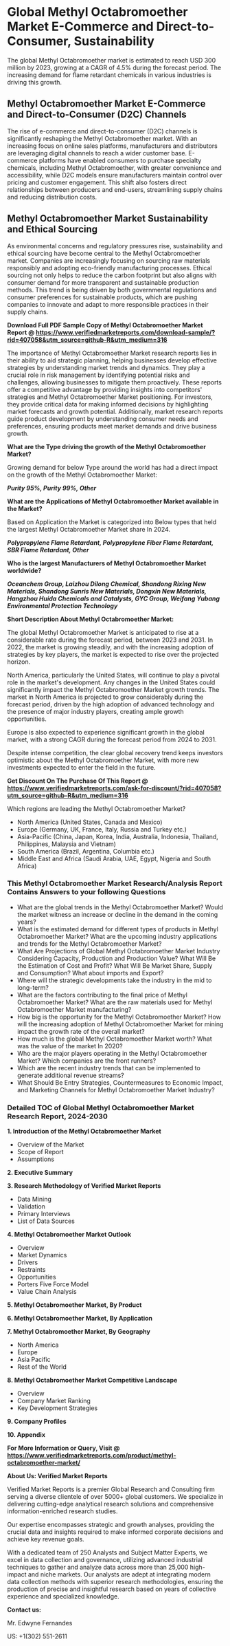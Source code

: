 <h1>Global Methyl Octabromoether Market E-Commerce and Direct-to-Consumer, Sustainability</h1><p class=""><p>The global Methyl Octabromoether market is estimated to reach USD 300 million by 2023, growing at a CAGR of 4.5% during the forecast period. The increasing demand for flame retardant chemicals in various industries is driving this growth.</p><h2>Methyl Octabromoether Market E-Commerce and Direct-to-Consumer (D2C) Channels</h2><p>The rise of e-commerce and direct-to-consumer (D2C) channels is significantly reshaping the Methyl Octabromoether market. With an increasing focus on online sales platforms, manufacturers and distributors are leveraging digital channels to reach a wider customer base. E-commerce platforms have enabled consumers to purchase specialty chemicals, including Methyl Octabromoether, with greater convenience and accessibility, while D2C models ensure manufacturers maintain control over pricing and customer engagement. This shift also fosters direct relationships between producers and end-users, streamlining supply chains and reducing distribution costs.</p><h2>Methyl Octabromoether Market Sustainability and Ethical Sourcing</h2><p>As environmental concerns and regulatory pressures rise, sustainability and ethical sourcing have become central to the Methyl Octabromoether market. Companies are increasingly focusing on sourcing raw materials responsibly and adopting eco-friendly manufacturing processes. Ethical sourcing not only helps to reduce the carbon footprint but also aligns with consumer demand for more transparent and sustainable production methods. This trend is being driven by both governmental regulations and consumer preferences for sustainable products, which are pushing companies to innovate and adapt to more responsible practices in their supply chains.</p></p><p class=""><strong>Download Full PDF Sample Copy of Methyl Octabromoether Market Report @ <a href="https://www.verifiedmarketreports.com/download-sample/?rid=407058&utm_source=github-R&utm_medium=316" target="_blank">https://www.verifiedmarketreports.com/download-sample/?rid=407058&utm_source=github-R&utm_medium=316</a></strong></p><p>The importance of&nbsp;Methyl Octabromoether Market research reports lies in their ability to aid strategic planning, helping businesses develop effective strategies by understanding market trends and dynamics. They play a crucial role in risk management by identifying potential risks and challenges, allowing businesses to mitigate them proactively. These reports offer a competitive advantage by providing insights into competitors' strategies and Methyl Octabromoether Market positioning. For investors, they provide critical data for making informed decisions by highlighting market forecasts and growth potential. Additionally, market research reports guide product development by understanding consumer needs and preferences, ensuring products meet market demands and drive business growth.</p><p><strong>What are the&nbsp;Type driving the growth of the Methyl Octabromoether Market?</strong></p><p id="" class="">Growing demand for below Type around the world has had a direct impact on the growth of the Methyl Octabromoether Market:</p><p class=""><em><strong>Purity 95%, Purity 99%, Other</strong></em></p><p class=""><strong>What are the&nbsp;Applications&nbsp;of Methyl Octabromoether Market available in the Market?</strong></p><p id="" class="">Based on Application the Market is categorized into Below types that held the largest Methyl Octabromoether Market share In 2024.</p><p class=""><em><strong>Polypropylene Flame Retardant, Polypropylene Fiber Flame Retardant, SBR Flame Retardant, Other</strong></em></p><p class=""><strong>Who is the largest Manufacturers of Methyl Octabromoether Market worldwide?</strong></p><p><em><strong>Oceanchem Group, Laizhou Dilong Chemical, Shandong Rixing New Materials, Shandong Sunris New Materials, Dongxin New Materials, Hangzhou Huida Chemicals and Catalysts, GYC Group, Weifang Yubang Environmental Protection Technology</strong></em></p><p id="" class=""><strong>Short Description About Methyl Octabromoether Market:</strong></p><p>The global Methyl Octabromoether Market is anticipated to rise at a considerable rate during the forecast period, between 2023 and 2031. In 2022, the market is growing steadily, and with the increasing adoption of strategies by key players, the market is expected to rise over the projected horizon.</p><p>North America, particularly the United States, will continue to play a pivotal role in the market's development. Any changes in the United States could significantly impact the Methyl Octabromoether Market growth trends. The market in North America is projected to grow considerably during the forecast period, driven by the high adoption of advanced technology and the presence of major industry players, creating ample growth opportunities.</p><p>Europe is also expected to experience significant growth in the global market, with a strong CAGR during the forecast period from 2024 to 2031.</p><p>Despite intense competition, the clear global recovery trend keeps investors optimistic about the Methyl Octabromoether Market, with more new investments expected to enter the field in the future.</p><p id="" class=""><strong>Get Discount On The Purchase Of This Report @ <a href="https://www.verifiedmarketreports.com/ask-for-discount/?rid=407058?utm_source=github-R&utm_medium=316" target="_blank">https://www.verifiedmarketreports.com/ask-for-discount/?rid=407058?utm_source=github-R&utm_medium=316</a></strong></p><p class="">Which regions are leading the Methyl Octabromoether Market?</p><ul><li>North America (United States, Canada and Mexico)</li><li>Europe (Germany, UK, France, Italy, Russia and Turkey etc.)</li><li>Asia-Pacific (China, Japan, Korea, India, Australia, Indonesia, Thailand, Philippines, Malaysia and Vietnam)</li><li>South America (Brazil, Argentina, Columbia etc.)</li><li>Middle East and Africa (Saudi Arabia, UAE, Egypt, Nigeria and South Africa)</li></ul><h3 id="" class="">This Methyl Octabromoether Market Research/Analysis Report Contains Answers to your following Questions</h3><ul><li>What are the global trends in the Methyl Octabromoether Market? Would the market witness an increase or decline in the demand in the coming years?</li><li>What is the estimated demand for different types of products in Methyl Octabromoether Market? What are the upcoming industry applications and trends for the Methyl Octabromoether Market?</li><li>What Are Projections of Global Methyl Octabromoether Market Industry Considering Capacity, Production and Production Value? What Will Be the Estimation of Cost and Profit? What Will Be Market Share, Supply and Consumption? What about imports and Export?</li><li>Where will the strategic developments take the industry in the mid to long-term?</li><li>What are the factors contributing to the final price of Methyl Octabromoether Market? What are the raw materials used for Methyl Octabromoether Market manufacturing?</li><li>How big is the opportunity for the Methyl Octabromoether Market? How will the increasing adoption of Methyl Octabromoether Market for mining impact the growth rate of the overall market?</li><li>How much is the global Methyl Octabromoether Market worth? What was the value of the market In 2020?</li><li>Who are the major players operating in the Methyl Octabromoether Market? Which companies are the front runners?</li><li>Which are the recent industry trends that can be implemented to generate additional revenue streams?</li><li>What Should Be Entry Strategies, Countermeasures to Economic Impact, and Marketing Channels for Methyl Octabromoether Market Industry?</li></ul><h3 id="" class="">Detailed TOC of Global Methyl Octabromoether Market Research Report, 2024-2030</h3><p id="" class=""><strong>1. Introduction of the Methyl Octabromoether Market</strong></p><ul><li>Overview of the Market</li><li>Scope of Report</li><li>Assumptions</li></ul><p id="" class=""><strong>2. Executive Summary</strong></p><p id="" class=""><strong>3. Research Methodology of Verified Market Reports</strong></p><ul><li>Data Mining</li><li>Validation</li><li>Primary Interviews</li><li>List of Data Sources</li></ul><p id="" class=""><strong>4. Methyl Octabromoether Market Outlook</strong></p><ul><li>Overview</li><li>Market Dynamics</li><li>Drivers</li><li>Restraints</li><li>Opportunities</li><li>Porters Five Force Model</li><li>Value Chain Analysis</li></ul><p id="" class=""><strong>5. Methyl Octabromoether Market, By Product</strong></p><p id="" class=""><strong>6. Methyl Octabromoether Market, By Application</strong></p><p id="" class=""><strong>7. Methyl Octabromoether Market, By Geography</strong></p><ul><li>North America</li><li>Europe</li><li>Asia Pacific</li><li>Rest of the World</li></ul><p id="" class=""><strong>8. Methyl Octabromoether Market Competitive Landscape</strong></p><ul><li>Overview</li><li>Company Market Ranking</li><li>Key Development Strategies</li></ul><p id="" class=""><strong>9. Company Profiles</strong></p><p id="" class=""><strong>10. Appendix</strong></p><p id="" class=""><strong>For More Information or Query, Visit @ <a href="https://www.verifiedmarketreports.com/product/methyl-octabromoether-market/" target="_blank">https://www.verifiedmarketreports.com/product/methyl-octabromoether-market/</a></strong></p><p id="" class=""><strong>About Us: Verified Market Reports</strong></p><p id="" class="">Verified Market Reports is a premier Global Research and Consulting firm serving a diverse clientele of over 5000+ global customers. We specialize in delivering cutting-edge analytical research solutions and comprehensive information-enriched research studies.</p><p id="" class="">Our expertise encompasses strategic and growth analyses, providing the crucial data and insights required to make informed corporate decisions and achieve key revenue goals.</p><p id="" class="">With a dedicated team of 250 Analysts and Subject Matter Experts, we excel in data collection and governance, utilizing advanced industrial techniques to gather and analyze data across more than 25,000 high-impact and niche markets. Our analysts are adept at integrating modern data collection methods with superior research methodologies, ensuring the production of precise and insightful research based on years of collective experience and specialized knowledge.</p><p id="" class=""><strong>Contact us:</strong></p><p id="" class="">Mr. Edwyne Fernandes</p><p id="" class="">US: +1(302) 551-2611</p>